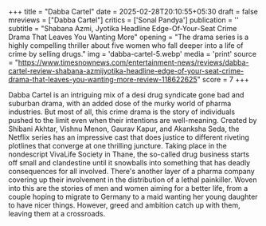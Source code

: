 +++
title = "Dabba Cartel"
date = 2025-02-28T20:10:55+05:30
draft = false
mreviews = ["Dabba Cartel"]
critics = ['Sonal Pandya']
publication = ''
subtitle = "Shabana Azmi, Jyotika Headline Edge-Of-Your-Seat Crime Drama That Leaves You Wanting More"
opening = "The drama series is a highly compelling thriller about five women who fall deeper into a life of crime by selling drugs."
img = 'dabba-cartel-5.webp'
media = 'print'
source = "https://www.timesnownews.com/entertainment-news/reviews/dabba-cartel-review-shabana-azmijyotika-headline-edge-of-your-seat-crime-drama-that-leaves-you-wanting-more-review-118622625"
score = 7
+++

Dabba Cartel is an intriguing mix of a desi drug syndicate gone bad and suburban drama, with an added dose of the murky world of pharma industries. But most of all, this crime drama is the story of individuals pushed to the limit even when their intentions are well-meaning. Created by Shibani Akhtar, Vishnu Menon, Gaurav Kapur, and Akanksha Seda, the Netflix series has an impressive cast that does justice to different riveting plotlines that converge at one thrilling juncture. Taking place in the nondescript VivaLife Society in Thane, the so-called drug business starts off small and clandestine until it snowballs into something that has deadly consequences for all involved. There's another layer of a pharma company covering up their involvement in the distribution of a lethal painkiller. Woven into this are the stories of men and women aiming for a better life, from a couple hoping to migrate to Germany to a maid wanting her young daughter to have nicer things. However, greed and ambition catch up with them, leaving them at a crossroads.
